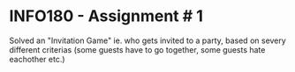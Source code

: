 # INFO180 - Assignment # 1
Solved an "Invitation Game" ie. who gets invited to a party, based on severy different criterias (some guests have to go together, some guests hate eachother etc.)
